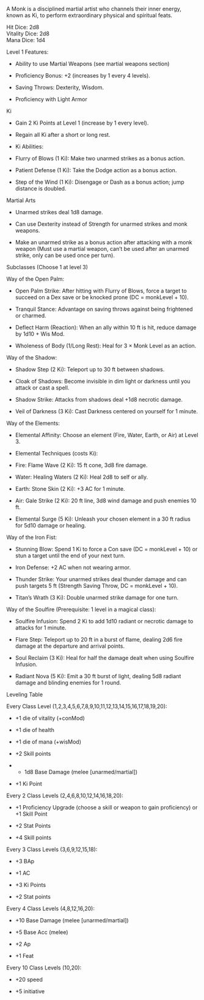 A Monk is a disciplined martial artist who channels their inner energy, known as Ki, to perform extraordinary physical and spiritual feats.

Hit Dice: 2d8  
Vitality Dice: 2d8  
Mana Dice: 1d4

Level 1 Features:

- Ability to use Martial Weapons (see martial weapons section)
    
- Proficiency Bonus: +2 (increases by 1 every 4 levels).
    
- Saving Throws: Dexterity, Wisdom.
    
- Proficiency with Light Armor
    

Ki

- Gain 2 Ki Points at Level 1 (increase by 1 every level).
    
- Regain all Ki after a short or long rest.
    
- Ki Abilities:
    

- Flurry of Blows (1 Ki): Make two unarmed strikes as a bonus action.
    
- Patient Defense (1 Ki): Take the Dodge action as a bonus action.
    
- Step of the Wind (1 Ki): Disengage or Dash as a bonus action; jump distance is doubled.
    

Martial Arts

- Unarmed strikes deal 1d8 damage.
    
- Can use Dexterity instead of Strength for unarmed strikes and monk weapons.
    
- Make an unarmed strike as a bonus action after attacking with a monk weapon (Must use a martial weapon, can’t be used after an unarmed strike, only can be used once per turn).
    

Subclasses (Choose 1 at level 3)

Way of the Open Palm:

- Open Palm Strike: After hitting with Flurry of Blows, force a target to succeed on a Dex save or be knocked prone (DC = monkLevel + 10).
    
- Tranquil Stance: Advantage on saving throws against being frightened or charmed.
    
- Deflect Harm (Reaction): When an ally within 10 ft is hit, reduce damage by 1d10 + Wis Mod.
    
- Wholeness of Body (1/Long Rest): Heal for 3 × Monk Level as an action.
    

Way of the Shadow:

- Shadow Step (2 Ki): Teleport up to 30 ft between shadows.
    
- Cloak of Shadows: Become invisible in dim light or darkness until you attack or cast a spell.
    
- Shadow Strike: Attacks from shadows deal +1d8 necrotic damage.
    
- Veil of Darkness (3 Ki): Cast Darkness centered on yourself for 1 minute.
    

Way of the Elements:

- Elemental Affinity: Choose an element (Fire, Water, Earth, or Air) at Level 3.
    
- Elemental Techniques (costs Ki):
    

- Fire: Flame Wave (2 Ki): 15 ft cone, 3d8 fire damage.
    
- Water: Healing Waters (2 Ki): Heal 2d8 to self or ally.
    
- Earth: Stone Skin (2 Ki): +3 AC for 1 minute.
    
- Air: Gale Strike (2 Ki): 20 ft line, 3d8 wind damage and push enemies 10 ft.
    

- Elemental Surge (5 Ki): Unleash your chosen element in a 30 ft radius for 5d10 damage or healing.
    

Way of the Iron Fist:

- Stunning Blow: Spend 1 Ki to force a Con save (DC = monkLevel + 10) or stun a target until the end of your next turn.
    
- Iron Defense: +2 AC when not wearing armor.
    
- Thunder Strike: Your unarmed strikes deal thunder damage and can push targets 5 ft (Strength Saving Throw, DC = monkLevel + 10).
    
- Titan’s Wrath (3 Ki): Double unarmed strike damage for one turn.
    

Way of the Soulfire (Prerequisite: 1 level in a magical class):

- Soulfire Infusion: Spend 2 Ki to add 1d10 radiant or necrotic damage to attacks for 1 minute.
    
- Flare Step: Teleport up to 20 ft in a burst of flame, dealing 2d6 fire damage at the departure and arrival points.
    
- Soul Reclaim (3 Ki): Heal for half the damage dealt when using Soulfire Infusion.
    
- Radiant Nova (5 Ki): Emit a 30 ft burst of light, dealing 5d8 radiant damage and blinding enemies for 1 round.
    

Leveling Table

Every Class Level (1,2,3,4,5,6,7,8,9,10,11,12,13,14,15,16,17,18,19,20):

- +1 die of vitality (+conMod)
    
- +1 die of health
    
- +1 die of mana (+wisMod)
    
- +2 Skill points
    
- + 1d8 Base Damage (melee [unarmed/martial])
    
- +1 Ki Point
    

Every 2 Class Levels (2,4,6,8,10,12,14,16,18,20):

- +1 Proficiency Upgrade (choose a skill or weapon to gain proficiency) or +1 Skill Point
    
- +2 Stat Points
    
- +4 Skill points
    

Every 3 Class Levels (3,6,9,12,15,18):

- +3 BAp
    
- +1 AC
    
- +3 Ki Points
    
- +2 Stat points
    

Every 4 Class Levels (4,8,12,16,20):

- +10 Base Damage (melee [unarmed/martial])
    
- +5 Base Acc (melee)
    
- +2 Ap
    
- +1 Feat
    

Every 10 Class Levels (10,20):

- +20 speed
    
- +5 initiative